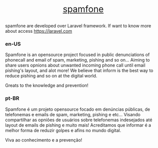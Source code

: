 <p align="center" style="font-size:28px"><a href="https://github.com/sysborg/spamfone/wiki" target="_blank">spamfone</a></p>

spamfone are developed over Laravel framework. If want to know more about access <a href="https://laravel.com/" target="_blank">https://laravel.com</a>

### en-US

Spamfone is an opensource project focused in public denunciations of phonecall and email of spam, marketing, pishing and so on...
Aiming to share users opnions about unwanted incoming phone call until email pishing's layout, and alot more!
We believe that inform is the best way to reduce pishing and so on at the digital world.

Greats to the knowledge and prevention!

### pt-BR

Spamfone é um projeto opensource focado em denúncias públicas, de telefonemas e emails de spam, marketing, pishing e etc...
Visando compartilhar as opniões de usuários sobre telefonemas indesejados até layout de emails de pishing e muito mais!
Acreditamos que informar é a melhor forma de reduzir golpes e afins no mundo digital.

Viva ao conhecimento e a prevenção!
